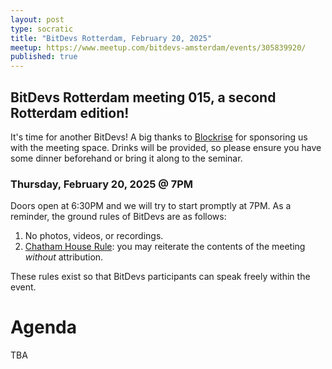 ```yaml
---
layout: post
type: socratic
title: "BitDevs Rotterdam, February 20, 2025"
meetup: https://www.meetup.com/bitdevs-amsterdam/events/305839920/
published: true
---
```


## BitDevs Rotterdam meeting 015, a second Rotterdam edition!

It's time for another BitDevs! A big thanks to [Blockrise](https://blockrise.com) for sponsoring us with the meeting space. Drinks will be provided, so please ensure you have some dinner beforehand or bring it along to the seminar.

### Thursday, February 20, 2025 @ 7PM

Doors open at 6:30PM and we will try to start promptly at 7PM. As a reminder, the ground rules of BitDevs are as follows:

1. No photos, videos, or recordings.
1. [Chatham House Rule](https://en.wikipedia.org/wiki/Chatham_House_Rule): you may
   reiterate the contents of the meeting *without* attribution.

These rules exist so that BitDevs participants can speak freely within the event.

# Agenda

TBA
